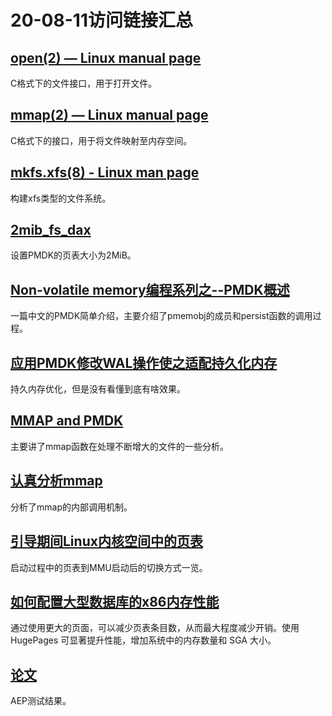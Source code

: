20-08-11访问链接汇总
======================

[open(2) — Linux manual page](https://man7.org/linux/man-pages/man2/open.2.html)
----------
C格式下的文件接口，用于打开文件。

[mmap(2) — Linux manual page](https://man7.org/linux/man-pages/man2/mmap.2.html)
----------
C格式下的接口，用于将文件映射至内存空间。

[mkfs.xfs(8) - Linux man page](https://linux.die.net/man/8/mkfs.xfs)
-----------
构建xfs类型的文件系统。

[2mib_fs_dax](https://nvdimm.wiki.kernel.org/2mib_fs_dax)
--------------
设置PMDK的页表大小为2MiB。

[Non-volatile memory编程系列之--PMDK概述](https://www.liangzl.com/get-article-detail-3823.html)
-----------
一篇中文的PMDK简单介绍，主要介绍了pmemobj的成员和persist函数的调用过程。

[应用PMDK修改WAL操作使之适配持久化内存](http://blog.itpub.net/31493717/viewspace-2653324/)
--------
持久内存优化，但是没有看懂到底有啥效果。

[MMAP and PMDK](https://zedware.github.io/MMAP-PMDK/)
-------------
主要讲了mmap函数在处理不断增大的文件的一些分析。

[认真分析mmap](https://www.cnblogs.com/huxiao-tee/p/4660352.html)
--------
分析了mmap的内部调用机制。

[引导期间Linux内核空间中的页表](https://www.thinbug.com/q/16688540)
----
启动过程中的页表到MMU启动后的切换方式一览。

[如何配置大型数据库的x86内存性能](https://www.oracle.com/cn/technical-resources/articles/it-infrastructure/dev-hugepages.html)
-----
通过使用更大的页面，可以减少页表条目数，从而最大程度减少开销。使用 HugePages 可显著提升性能，增加系统中的内存数量和 SGA 大小。

[论文](https://arxiv.org/pdf/1903.05714.pdf)
---
AEP测试结果。

